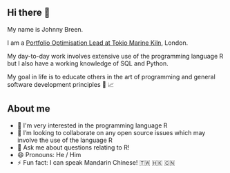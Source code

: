 ## Hi there 👋

My name is Johnny Breen. 

I am a [Portfolio Optimisation Lead at Tokio Marine Kiln](https://www.linkedin.com/in/johnnybreen/), London.

My day-to-day work involves extensive use of the programming language R but I also have a working knowledge of SQL and Python.

My goal in life is to educate others in the art of programming and general software development principles 🔭 📈

## About me

- 🔭 I'm very interested in the programming language R
- 👯 I’m looking to collaborate on any open source issues which may involve the use of the language R
- 💬 Ask me about questions relating to R!
- 😄 Pronouns: He / Him
- ⚡ Fun fact: I can speak Mandarin Chinese! 🇹🇼 🇭🇰 🇨🇳
